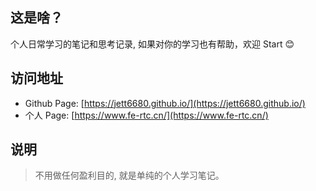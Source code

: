 ## 这是啥？

个人日常学习的笔记和思考记录, 如果对你的学习也有帮助，欢迎 Start 😊

## 访问地址

- Github Page: [https://jett6680.github.io/](https://jett6680.github.io/)
- 个人 Page: [https://www.fe-rtc.cn/](https://www.fe-rtc.cn/)

## 说明

> 不用做任何盈利目的, 就是单纯的个人学习笔记。
